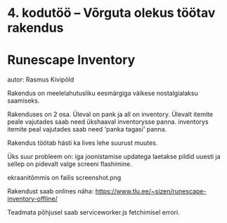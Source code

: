 # 4. kodutöö – Võrguta olekus töötav rakendus

# Runescape Inventory

autor: Rasmus Kivipõld

Rakendus on meelelahutusliku eesmärgiga väikese nostalgialaksu saamiseks.

Rakenduses on 2 osa. Üleval on pank ja all on inventory. Ülevalt itemite peale vajutades saab need ükshaaval inventorysse panna. inventorys itemite peal vajutades saab need 'panka tagasi' panna.

Rakendus töötab hästi ka lives lehe suurust muutes.

Üks suur probleem on: iga joonistamise updatega laetakse pildid uuesti ja sellep on pidevalt valge screeni flashimine.

ekraanitõmmis on failis screenshot.png

Rakendust saab onlines näha:
https://www.tlu.ee/~sizen/runescape-inventory-offline/

Teadmata põhjusel saab serviceworker.js fetchimisel errori.
